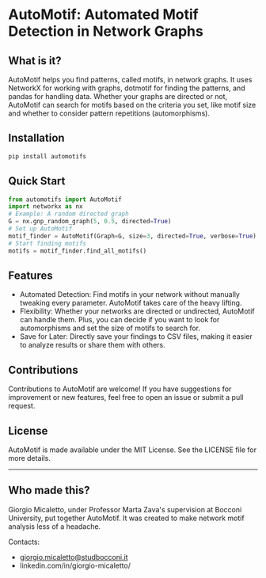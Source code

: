 # AutoMotif: Automated Motif Detection in Network Graphs
## What is it?
AutoMotif helps you find patterns, called motifs, in network graphs. It uses NetworkX for working with graphs, dotmotif for finding the patterns, and pandas for handling data. Whether your graphs are directed or not, AutoMotif can search for motifs based on the criteria you set, like motif size and whether to consider pattern repetitions (automorphisms).

## Installation

```bash
pip install automotifs
```
## Quick Start
```python
from automotifs import AutoMotif
import networkx as nx
# Example: A random directed graph
G = nx.gnp_random_graph(5, 0.5, directed=True)
# Set up AutoMotif
motif_finder = AutoMotif(Graph=G, size=3, directed=True, verbose=True)
# Start finding motifs
motifs = motif_finder.find_all_motifs()
```
## Features
- Automated Detection: Find motifs in your network without manually tweaking every parameter. AutoMotif takes care of the heavy lifting.
- Flexibility: Whether your networks are directed or undirected, AutoMotif can handle them. Plus, you can decide if you want to look for automorphisms and set the size of motifs to search for.
- Save for Later: Directly save your findings to CSV files, making it easier to analyze results or share them with others.
## Contributions
Contributions to AutoMotif are welcome! If you have suggestions for improvement or new features, feel free to open an issue or submit a pull request.
## License
AutoMotif is made available under the MIT License. See the LICENSE file for more details.
***
## Who made this? 
Giorgio Micaletto, under Professor Marta Zava's supervision at Bocconi University, put together AutoMotif. It was created to make network motif analysis less of a headache.

Contacts:
- giorgio.micaletto@studbocconi.it
- linkedin.com/in/giorgio-micaletto/
